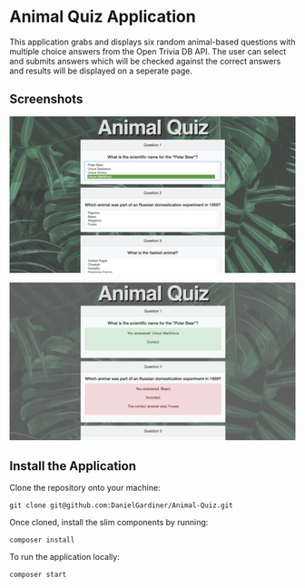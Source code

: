 # Animal Quiz Application

This application grabs and displays six random animal-based questions with multiple choice answers from the Open Trivia DB API. The user can select and submits answers which will be checked against the correct answers and results will be displayed on a seperate page. 

## Screenshots

![alt text](https://raw.githubusercontent.com/DanielGardiner/Animal-Quiz/master/media/img_questions.png)

![alt text](https://raw.githubusercontent.com/DanielGardiner/Animal-Quiz/master/media/img_results.png)

## Install the Application

Clone the repository onto your machine: 
```
git clone git@github.com:DanielGardiner/Animal-Quiz.git
```
Once cloned, install the slim components by running:
```
composer install
```

To run the application locally:
```
composer start
```
